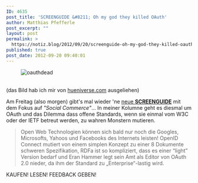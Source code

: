 ```yaml
---
ID: 4635
post_title: 'SCREENGUIDE &#8211; Oh my god they killed OAuth'
author: Matthias Pfefferle
post_excerpt: ""
layout: post
permalink: >
  https://notiz.blog/2012/09/20/screenguide-oh-my-god-they-killed-oauth/
published: true
post_date: 2012-09-20 09:40:01
---
```

<!-- wp:image {"id":4640,"align":"center"} -->
<figure class="wp-block-image aligncenter"><img src="https://notiz.blog/wp-content/uploads/2012/09/oauthdead.jpg" alt="oauthdead" class="wp-image-4640" /></figure>
<!-- /wp:image -->

<!-- wp:paragraph -->
<p><br/> (das Bild hab ich mir von <a href="http://hueniverse.com/2012/07/oauth-2-0-and-the-road-to-hell/">hueniverse.com</a> ausgeliehen)</p>
<!-- /wp:paragraph -->

<!-- wp:paragraph -->
<p>Am Freitag (also morgen) gibt's mal wieder 'ne <a href="http://screengui.de/magazin/magazin-archiv/detail/social-commerce.html">neue <strong>SCREENGUIDE</strong></a> mit dem Fokus auf <em>"Social Commerce"</em>... In meiner Kolumne geht es diesmal um OAuth und das Dilemma dass offene Standards, wenn sie einmal vom W3C oder der IETF betreut werden, zu wahren Monstern mutieren.</p>
<!-- /wp:paragraph -->

<!-- wp:quote -->
<blockquote class="wp-block-quote">
	<p>Open Web Technologien können sich bald nur noch die Googles, Microsofts, Yahoos und Facebooks des Internets leisten! OpenID Connect mutiert von einem simplen Konzept zu einer 8 Dokumente schweren Spezifikation, RDFa ist so kompliziert, dass es einer “light” Version bedarf und Eran Hammer legt sein Amt als Editor von OAuth 2.0 nieder, da ihm der Standard zu „Enterprise“-lastig wird.</p>
</blockquote>
<!-- /wp:quote -->

<!-- wp:paragraph -->
<p>KAUFEN! LESEN! FEEDBACK GEBEN!</p>
<!-- /wp:paragraph -->
